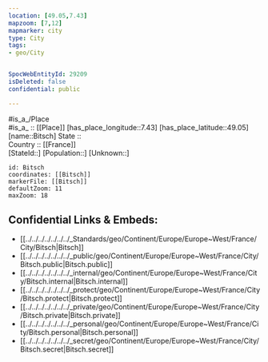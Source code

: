 ```yaml
---
location: [49.05,7.43] 
mapzoom: [7,12] 
mapmarker: city 
type: City
tags:
- geo/City


SpocWebEntityId: 29209
isDeleted: false
confidential: public

---
```

#is_a_/Place  
#is_a_ :: [[Place]] 
[has_place_longitude::7.43] 
[has_place_latitude::49.05] 
[name::Bitsch] 
State ::  
Country :: [[France]]  
[StateId::] 
[Population::] 
[Unknown::] 


```leaflet
id: Bitsch
coordinates: [[Bitsch]] 
markerFile: [[Bitsch]] 
defaultZoom: 11 
maxZoom: 18
```


## Confidential Links & Embeds: 
- [[../../../../../../../_Standards/geo/Continent/Europe/Europe~West/France/City/Bitsch|Bitsch]] 
- [[../../../../../../../_public/geo/Continent/Europe/Europe~West/France/City/Bitsch.public|Bitsch.public]] 
- [[../../../../../../../_internal/geo/Continent/Europe/Europe~West/France/City/Bitsch.internal|Bitsch.internal]] 
- [[../../../../../../../_protect/geo/Continent/Europe/Europe~West/France/City/Bitsch.protect|Bitsch.protect]] 
- [[../../../../../../../_private/geo/Continent/Europe/Europe~West/France/City/Bitsch.private|Bitsch.private]] 
- [[../../../../../../../_personal/geo/Continent/Europe/Europe~West/France/City/Bitsch.personal|Bitsch.personal]] 
- [[../../../../../../../_secret/geo/Continent/Europe/Europe~West/France/City/Bitsch.secret|Bitsch.secret]] 
